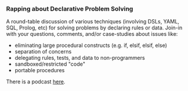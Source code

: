 ### Rapping about Declarative Problem Solving

A round-table discussion of various techniques (involving DSLs, YAML, SQL, Prolog, etc) for solving problems by declaring rules or data.  Join-in with your questions, comments, and/or case-studies about issues like:

* eliminating large procedural constructs (e.g. if, elsif, elsif, else)
* separation of concerns
* delegating rules, tests, and data to non-programmers
* sandboxed/restricted "code"
* portable procedures

There is a podcast [here](http://pdxpm.podasp.com/archive.html?pname=meetings.xml).
